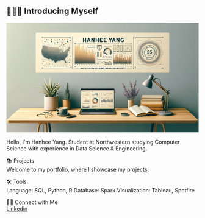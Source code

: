 ## 🙋🏻‍♀️ Introducing Myself

![alt text](https://github.com/hanheeds/hanheeds/blob/main/banner.png)


Hello, I'm Hanhee Yang. Student at Northwestern studying Computer Science with experience in Data Science & Engineering.

📚 Projects <br>
Welcome to my portfolio, where I showcase my [projects](https://github.com/hanheeds/Portfolio-Guide).

🛠️ Tools <br>
Language: SQL, Python, R
Database: Spark
Visualization: Tableau, Spotfire

👋🏻 Connect with Me <br>
[Linkedin](https://www.linkedin.com/in/hanhee-yang/)
